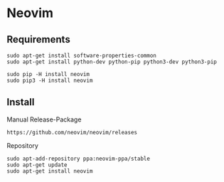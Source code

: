 # Neovim

## Requirements

```
sudo apt-get install software-properties-common
sudo apt-get install python-dev python-pip python3-dev python3-pip

sudo pip -H install neovim
sudo pip3 -H install neovim
```


## Install
Manual Release-Package

```
https://github.com/neovim/neovim/releases
```

Repository

```
sudo apt-add-repository ppa:neovim-ppa/stable
sudo apt-get update
sudo apt-get install neovim
```
